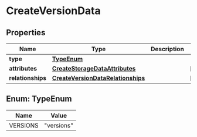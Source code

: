 
# CreateVersionData

## Properties
Name | Type | Description | Notes
------------ | ------------- | ------------- | -------------
**type** | [**TypeEnum**](#TypeEnum) |  | 
**attributes** | [**CreateStorageDataAttributes**](CreateStorageDataAttributes.md) |  |  [optional]
**relationships** | [**CreateVersionDataRelationships**](CreateVersionDataRelationships.md) |  |  [optional]


<a name="TypeEnum"></a>
## Enum: TypeEnum
Name | Value
---- | -----
VERSIONS | &quot;versions&quot;



